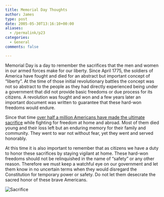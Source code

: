 ```yaml
---
title: Memorial Day Thoughts
author: James
type: post
date: 2005-05-30T13:16:10+00:00
aliases:
  - /permalink/p23
categories:
  - General
comments: false

---
```

Memorial Day is a day to remember the sacrifices that the men and women in our armed forces make for our liberty. Since April 1775, the soldiers of America have fought and died for an abstract but important concept of &#8220;liberty&#8221;. At the time of those initial revolutionary battles the concept was not so abstract to the people as they had directly experienced being under a government that did not provide basic freedoms or due process for its citizens. A revolution was fought and won and a few years later an important document was written to guarantee that these hard-won freedoms would endure.

Since that time [over half a million Americans have made the ultimate sacrifice][1] while fighting for freedom at home and abroad. Most of them died young and their loss left but an enduring memory for their family and community. They went to war not without fear, yet they went and served honorably.

At this time it is also important to remember that as citizens we have a duty to honor these sacrifices by staying vigilant at home. These hard-won freedoms should not be relinquished in the name of &#8220;safety&#8221; or any other reason. Therefore we must keep a watchful eye on our government and let them know in no uncertain terms when they would disregard the Constitution for temporary power or safety. Do not let them desecrate the sacred honor of these brave Americans.

![Sacrifice][2]

 [1]: http://www.infoplease.com/ipa/A0004615.html
 [2]: /images/sacrifice.jpg